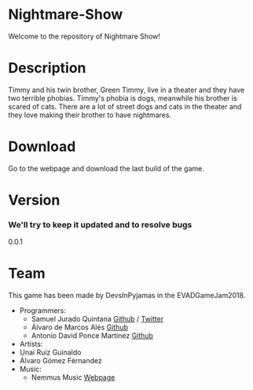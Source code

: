 # Nightmare-Show
Welcome to the repository of Nightmare Show!

# Description
Timmy and his twin brother, Green Timmy, live in a theater and they have two terrible phobias.
Timmy's phobia is dogs, meanwhile his brother is scared of cats.
There are a lot of street dogs and cats in the theater and they love making their brother to have nightmares.

# Download
Go to the webpage and download the last build of the game.

# Version
### We'll try to keep it updated and to resolve bugs
0.0.1

# Team
This game has been made by DevsInPyjamas in the EVADGameJam2018.
- Programmers:
  - Samuel Jurado Quintana [Github](https://github.com/samueljurado12) / [Twitter](https://twitter.com/sjuradoq)
  - Álvaro de Marcos Alés [Github](https://github.com/sothe5)
  - Antonio David Ponce Martínez [Github](https://github.com/zolastro)
- Artists:
 - Unai Ruiz Guinaldo
 - Álvaro Gómez Férnandez
- Music:
  - Nemmus Music [Webpage](https://www.nemmusmusic.com/)
